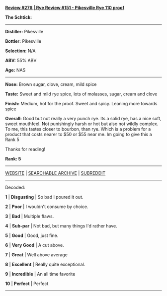 
[**Review #276 | Rye Review #151 - Pikesville Rye 110 proof**]( https://t8ke.review/review-276-pikesville-rye/)

**The Schtick:** 

-----

**Distiller:** Pikesville

**Bottler:** Pikesville

**Selection:** N/A

**ABV:**  55% ABV

**Age:** NAS 

-----

**Nose:**  Brown sugar, clove, cream, mild spice

**Taste:** Sweet and mild rye spice, lots of molasses, sugar, cream and clove

**Finish:** Medium, hot for the proof. Sweet and spicy. Leaning more towards spice

**Overall:** Good but not really a very punch rye. Its a solid rye, has a nice soft, sweet mouthfeel. Not punishingly harsh or hot but also not wildly complex. To me, this tastes closer to bourbon, than rye. Which is a problem for a product that costs nearer to $50 or $55 near me. Im going to give this a Rank 5

Thanks for reading!

**Rank: 5**



-----

[WEBSITE](https://t8ke.review) | [SEARCHABLE ARCHIVE](https://t8ke.review/review-archive/) | [SUBREDDIT](https://reddit.com/r/t8kereviews)

-----

Decoded:

**1** | **Disgusting** | So bad I poured it out.

**2** | **Poor** | I wouldn't consume by choice.

**3** | **Bad** | Multiple flaws.

**4** | **Sub-par** | Not bad, but many things I'd rather have.

**5** | **Good** | Good, just fine.

**6** | **Very Good** | A cut above.

**7** | **Great** | Well above average

**8** | **Excellent** | Really quite exceptional.

**9** | **Incredible** | An all time favorite

**10** | **Perfect** | Perfect

----

